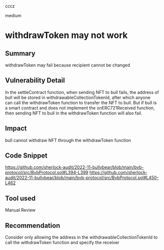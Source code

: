 cccz

medium

# withdrawToken may not work

## Summary
withdrawToken may fail because recipient cannot be changed
## Vulnerability Detail
In the settleContract function, when sending NFT to bull fails, the address of bull will be stored in withdrawableCollectionTokenId, after which anyone can call the withdrawToken function to transfer the NFT to bull.
But if bull is a smart contract and does not implement the onERC721Received function, then sending NFT to bull in the withdrawToken function will also fail.
## Impact
bull cannot withdraw NFT through the withdrawToken function
## Code Snippet
https://github.com/sherlock-audit/2022-11-bullvbear/blob/main/bvb-protocol/src/BvbProtocol.sol#L394-L399
https://github.com/sherlock-audit/2022-11-bullvbear/blob/main/bvb-protocol/src/BvbProtocol.sol#L450-L462
## Tool used

Manual Review

## Recommendation
Consider only allowing the address in the withdrawableCollectionTokenId to call the withdrawToken function and specify the receiver